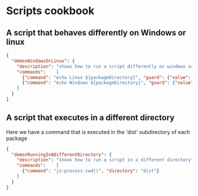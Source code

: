 # Scripts cookbook

## A script that behaves differently on Windows or linux

```json
{
  "demosWindowsOrLinux": {
    "description": "shows how to run a script differently on windows or linux",
    "commands":    [
      {"command": "echo Linux ${packageDirectory}", "guard": {"value": "${os}", "equals": "Windows_NT"}},
      {"command": "echo Windows ${packageDirectory}", "guard": {"value": "${os}", "equals": "Linux"}}
    ]
  }
}
```

## A script that executes in a different directory

Here we have a command that is executed in the 'dist' subdirectory of each package
```json
{
  "demosRunningInADifferentDirectory": {
    "description": "shows how to run a script in a different directory",
    "commands":    [
      {"command": "js:process.cwd()", "directory": "dist"}
    ]
  }
}
```

